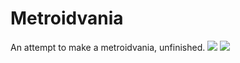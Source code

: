 # Metroidvania
An attempt to make a metroidvania, unfinished.
<image src="/Screenshot1.png">
<image src="/Screenshot2.png">
